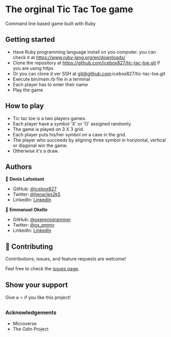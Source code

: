 # The orginal Tic Tac Toe game

Command line based game built with Ruby

## Getting started

- Have Ruby programming language install on you computer. you can check it at <https://www.ruby-lang.org/en/downloads/>
- Clone the repository at <https://github.com/icebox827/tic-tac-toe.git> if you are using https
- Or you can clone it ver SSH at git@github.com:icebox827/tic-tac-toe.git
- Execute bin/main.rb file in a terminal
- Each player has to enter their name
- Play the game

## How to play

- Tic tac toe is a two players games.
- Each player have a symbol 'X' or 'O' assigned randomly.
- The game is played on 3 X 3 grid.
- Each player puts his/her symbol on a case in the grid.
- The player who succeeds by aligning three symbol in horizontal, vertical or diagonal win the game.
- Otherwise it's a draw.

## Authors

👤 **Denis Lafontant**

- GitHub: [@icebox827](https://github.com/icebox827)
- Twitter: [@heracles2k5](https://twitter.com/@heracles2k5)
- LinkedIn: [LinkedIn](https://www.linkedin.com/in/denis-lafontant-37031439/)

👤 **Emmanuel Okello**

- GitHub: [@oxenprogrammer](https://github.com/oxenprogrammer)
- Twitter: [@ox_emmy](https://twitter.com/ox_emmy)
- LinkedIn: [LinkedIn](https://www.linkedin.com/in/emanuel-okello-1217b4b3/)

## 🤝 Contributing

Contributions, issues, and feature requests are welcome!

Feel free to check the [issues page](https://github.com/icebox827/tic-tac-toe/issues/4).

## Show your support

Give a ⭐️ if you like this project!

### Acknowledgements

- Microverse
- The Odin Project
